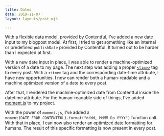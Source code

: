 ```yaml
---
title: Dates
date: 2019-11-07
layout: layouts/post.njk

---
```

With a flexible data model, provided by [Contentful](https://www.contentful.com), I’ve added a new date input to my blogpost model. At first, I tried to get something like an internal or predefined `publishDate` provided by Contentful. It turned out to be harder than I expected at first.

With a new date input in place, I was able to render a machine-optimized version of a date to my page. The next step was adding a proper [`<time>`](https://developer.mozilla.org/en-US/docs/Web/HTML/Element/time) tag to every post. With a `<time>` tag and the corresponding date-time attribute, I have new opportunities. I now can render both a human-readable and a machine optimized version of a date to every post.

After that, I rendered the machine-optimized date from Contentful inside the datetime attribute. For the human-readable side of things, I’ve added [moment.js](https://momentjs.com) to my project.

With the power of `moment.js`, I've added a `moment(DATE_FROM_CONTENTFUL).format("dddd, MMMM Do YYYY")` function call. With that in place, I can now also render an optimized date formatting for humans. The result of this specific formatting is now present in every post.